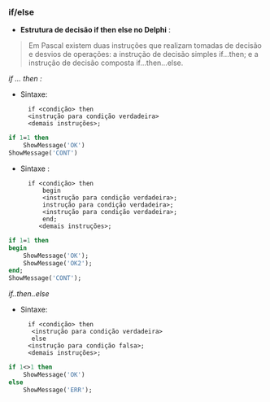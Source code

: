 ### if/else


- **Estrutura de decisão if then else no Delphi** :

> Em Pascal existem duas instruções que realizam tomadas de decisão e desvios de operações:
a instrução de decisão simples if…then; e a instrução de decisão composta if…then…else.


*if ... then :*



- Sintaxe:

		if <condição> then
		<instrução para condição verdadeira>
		<demais instruções>;


```Pascal
if 1=1 then
	ShowMessage('OK')
ShowMessage('CONT')
```


- Sintaxe :

		if <condição> then
			begin
			<instrução para condição verdadeira>;
			instrução para condição verdadeira>;
			<instrução para condição verdadeira>;
			end;
		   <demais instruções>;


```Pascal
if 1=1 then
begin
	ShowMessage('OK');
	ShowMessage('OK2');
end;
ShowMessage('CONT');
```


*if..then..else*


- Sintaxe:

		if <condição> then
		 <instrução para condição verdadeira>
		 else
		<instrução para condição falsa>;
		<demais instruções>;


```Pascal
if 1<>1 then
	ShowMessage('OK')
else
	ShowMessage('ERR');
```



